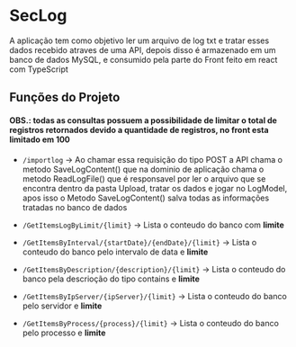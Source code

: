 # SecLog
A aplicação tem como objetivo ler um arquivo de log txt e tratar esses dados recebido atraves de uma API,
depois disso é armazenado em um banco de dados MySQL, e consumido pela parte do Front feito em react com TypeScript

## Funções do Projeto
#### OBS.: todas as consultas possuem a possibilidade de limitar o total de registros retornados devido a quantidade de registros, no front esta limitado em 100
* ```/importlog```
 -> Ao chamar essa requisição do tipo POST a API chama o metodo SaveLogContent() que na dominio de aplicação chama o metodo ReadLogFile()
 que é responsavel por ler o arquivo que se encontra dentro da pasta Upload, tratar os dados e jogar no LogModel, apos isso o Metodo SaveLogContent()
 salva todas as informações tratadas no banco de dados
 
* ```/GetItemsLogByLimit/{limit}```
 -> Lista o conteudo do banco com **limite**
 
* ```/GetItemsByInterval/{startDate}/{endDate}/{limit}```
 -> Lista o conteudo do banco pelo intervalo de data e **limite**
 
* ```/GetItemsByDescription/{description}/{limit}```
 -> Lista o conteudo do banco pela descrioção do tipo contains e **limite**
 
* ```/GetItemsByIpServer/{ipServer}/{limit}```
 -> Lista o conteudo do banco pelo servidor e **limite**
 
 * ```/GetItemsByProcess/{process}/{limit}```
 -> Lista o conteudo do banco pelo processo e **limite**
 

